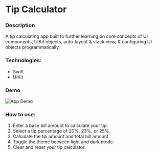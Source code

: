 # Tip Calculator

### Description
A tip calculating app built to further learning on core concepts of UI components, UIKit objects, auto-layout & stack view, & configuring UI objects programmatically

### Technologies:
- Swift
- UIKit

### Demo
![App Demo](appDemo.gif)

### How to use:
1. Enter a base bill amount to calculate your tip.
2. Select a tip percentage of 20%, 23%, or 25%.
3. Calculate the tip amount and total bill amount.
4. Toggle the theme between light and dark mode.
5. Clear and reset your tip calculator.
